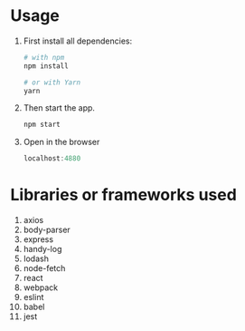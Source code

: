 # Usage
1. First install all dependencies:
    ```bash
    # with npm
    npm install

    # or with Yarn
    yarn
    ```

2. Then start the app.
    ```bash
    npm start
    ```

3. Open in the browser
    ```javascript
    localhost:4880
    ```

# Libraries or frameworks used
1. axios
2. body-parser
3. express
4. handy-log
5. lodash
6. node-fetch
7. react
8. webpack
9. eslint
10. babel
11. jest
